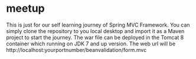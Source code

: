# meetup
This is just for our self learning journey of Spring MVC Framework.
You can simply clone the repository to you local desktop and import it as a Maven project to start the journey.
The war file can be deployed in the Tomcat 8 container which running on JDK 7 and up version.
The web url will be http://localhost:yourportnumber/beanvalidation/form.mvc
